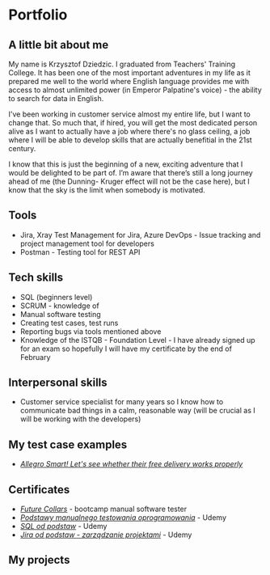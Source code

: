# Portfolio

## A little bit about me

My name is Krzysztof Dziedzic. I graduated from Teachers' Training College. It has been one of the most important adventures in my life as it prepared me well to the world where English language provides me with access to almost unlimited power (in Emperor Palpatine's voice) - the ability to search for data in English.

I've been working in customer service almost my entire life, but I want to change that. So much that, if hired, you will get the most dedicated person alive as I want to actually have a job where there's no glass ceiling, a job where I will be able to develop skills that are actually benefitial in the 21st century.

I know that this is just the beginning of a new, exciting adventure that I would be delighted to be part of. I’m aware that there’s still a long journey ahead of me (the Dunning- Kruger effect will not be the case here), but I know that the sky is the limit when somebody is motivated.


## Tools

* Jira, Xray Test Management for Jira, Azure DevOps - Issue tracking and project management tool for developers
* Postman - Testing tool for REST API

## Tech skills

* SQL (beginners level)
* SCRUM - knowledge of 
* Manual software testing
* Creating test cases, test runs
* Reporting bugs via tools mentioned above
* Knowledge of the ISTQB - Foundation Level - I have already signed up for an exam so hopefully I will have my certificate by the end of February

## Interpersonal skills

* Customer service specialist for many years so I know how to communicate bad things in a calm, reasonable way (will be crucial as I will be working with the developers)

## My test case examples

* *[Allegro Smart! Let's see whether their free delivery works properly](https://docs.google.com/spreadsheets/d/1TJCfj2ALW1Vcz33KpPkkKQNs_mKIgaBQPCbwVi4LbqM/edit?usp=sharing)* 


## Certificates

* *[Future Collars](https://drive.google.com/file/d/1roqYGAy_3nl8qxEtILGKYjLpaQeyYb6i/view)* - bootcamp manual software tester
* *[Podstawy manualnego testowania oprogramowania](https://www.udemy.com/certificate/UC-22cdf9b1-cc2d-48e1-a99d-29777035cbea/)* - Udemy
* *[SQL od podstaw](https://www.udemy.com/certificate/UC-b62b5e30-bd4f-460e-a5fc-96f2ce52c692/)* - Udemy
* *[Jira od podstaw - zarządzanie projektami](https://www.udemy.com/certificate/UC-80e5921d-9320-4b5b-bf06-24c0e366727a/)* - Udemy

## My projects


